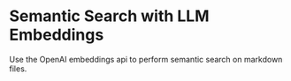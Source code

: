 # Semantic Search with LLM Embeddings

Use the OpenAI embeddings api to perform semantic search on markdown files.
